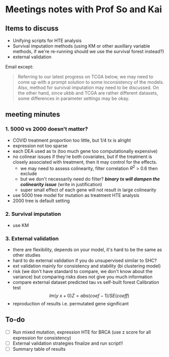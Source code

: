 
# Meetings notes with Prof So and Kai

## Items to discuss

- Unifying scripts for HTE analysis
- Survival imputation methods (using KM or other auxillary variable methods, if we're re-running should we use the survival forest instead?)
- external validation

Email except:
> Referring to our latest progress on TCGA below, we may need to come up with a prompt solution to some inconsistency of the models. Also, method for survival imputation may need to be discussed. On the other hand, since ukbb and TCGA are rather different datasets, some differences in parameter settings may be okay.

## meeting minutes

### 1. 5000 vs 2000 doesn't matter?

- COVID treatment proportion too little, but 1/4 tx is alright
- expression not too sparse
- each DEA used as tx (too much gene too computationally expensive)
- no colinear issues if they're both covariates, but if the treatment is closely associated with treatment, then it may control for the effects.
  - we may need to assess colinearity, filter correlation $R^2$ > 0.6 then exclude
  - but we don't necessarily need do filter? ***binary tx will dampen the colinearity issue*** (write in justification)
  - super small effect of each gene will not result in large colinearity
- use 5000 tree model for mutation as treatment HTE analysis
- 2000 tree is default setting

### 2. Survival imputation

- use KM

### 3. External validation

- there are flexibility, depends on your model, it's hard to be the same as other studies
- hard to do external validation if you do unsupervised similar to SHC?
- ext validation mainly for consistency and stability (bi clustering model)
- risk (we don't have standard to compare, we don't know about the variance) but comparing risks does not give you much information 
- compare external dataset predicted tau vs self-built forest 
Calibration test
$$
    lm(y~x+0)
    Z = abs(coef - 1)/SE(coeff)
$$
- reproduction of results i.e. permutated gene significant

## To-do

- [ ] Run mixed mutation, expression HTE for BRCA (use z score for all expression for consistency)
- [ ] External validation strategies finalize and run script!!
- [ ] Summary table of results
